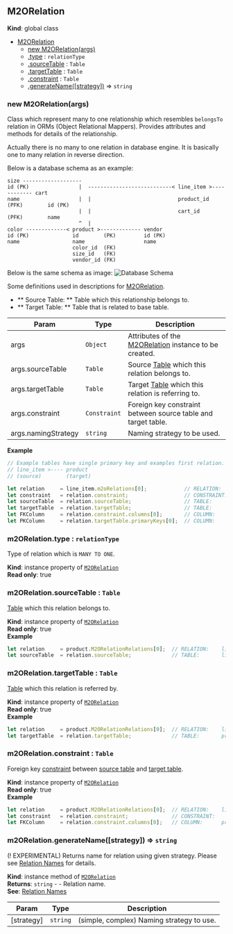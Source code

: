 <a name="M2ORelation"></a>

## M2ORelation
**Kind**: global class  

* [M2ORelation](#M2ORelation)
    * [new M2ORelation(args)](#new_M2ORelation_new)
    * [.type](#M2ORelation+type) : <code>relationType</code>
    * [.sourceTable](#M2ORelation+sourceTable) : <code>Table</code>
    * [.targetTable](#M2ORelation+targetTable) : <code>Table</code>
    * [.constraint](#M2ORelation+constraint) : <code>Table</code>
    * [.generateName([strategy])](#M2ORelation+generateName) ⇒ <code>string</code>

<a name="new_M2ORelation_new"></a>

### new M2ORelation(args)
Class which represent many to one relationship which resembles `belongsTo` relation in ORMs (Object Relational Mappers).
Provides attributes and methods for details of the relationship.

Actually there is no many to one relation in database engine. It is basically one to many relation in reverse direction.

<span id="exampleSchema"></span>Below is a database schema as an example:
```
size -------------------
id (PK)                |  ---------------------------< line_item >------------ cart
name                   |  |                            product_id (PFK)        id (PK)
                       |  |                            cart_id    (PFK)        name
                       ^  |
color -------------< product >------------- vendor
id (PK)              id        (PK)         id (PK)
name                 name                   name
                     color_id  (FK)
                     size_id   (FK)
                     vendor_id (FK)

```
Below is the same schema as image:
![Database Schema](../../images/schema-through.png)

Some definitions used in descriptions for [M2ORelation](#M2ORelation).
* ** Source Table: ** Table which this relationship belongs to.
* ** Target Table: ** Table that is related to base table.


| Param | Type | Description |
| --- | --- | --- |
| args | <code>Object</code> | Attributes of the [M2ORelation](#M2ORelation) instance to be created. |
| args.sourceTable | <code>Table</code> | Source [Table](Table) which this relation belongs to. |
| args.targetTable | <code>Table</code> | Target [Table](Table) which this relation is referring to. |
| args.constraint | <code>Constraint</code> | Foreign key constraint between source table and target table. |
| args.namingStrategy | <code>string</code> | Naming strategy to be used. |

**Example**  
```js
// Example tables have single primary key and examples first relation. So zero index ([0]) is used. Use all array elements if necessary.
// line_item >---- product
// (source)        (target)

let relation     = line_item.m2oRelations[0];            // RELATION:    line_item >---- product
let constraint   = relation.constraint;                  // CONSTRAINT:               ^-- product_has_carts
let sourceTable  = relation.sourceTable;                 // TABLE:       line_item
let targetTable  = relation.targetTable;                 // TABLE:       product
let FKColumn     = relation.constraint.columns[0];       // COLUMN:      product_id  (from line_item table)
let PKColumn     = relation.targetTable.primaryKeys[0];  // COLUMN:      id          (from product table)
```
<a name="M2ORelation+type"></a>

### m2ORelation.type : <code>relationType</code>
Type of relation which is `MANY TO ONE`.

**Kind**: instance property of [<code>M2ORelation</code>](#M2ORelation)  
**Read only**: true  
<a name="M2ORelation+sourceTable"></a>

### m2ORelation.sourceTable : <code>Table</code>
[Table](Table) which this relation belongs to.

**Kind**: instance property of [<code>M2ORelation</code>](#M2ORelation)  
**Read only**: true  
**Example**  
```js
let relation     = product.M2ORelationRelations[0];  // RELATION:    line_item >---- product
let sourceTable  = relation.sourceTable;             // TABLE:       line_item
```
<a name="M2ORelation+targetTable"></a>

### m2ORelation.targetTable : <code>Table</code>
[Table](Table) which this relation is referred by.

**Kind**: instance property of [<code>M2ORelation</code>](#M2ORelation)  
**Read only**: true  
**Example**  
```js
let relation     = product.M2ORelationRelations[0];  // RELATION:    line_item >---- product
let targetTable  = relation.targetTable;             // TABLE:       product
```
<a name="M2ORelation+constraint"></a>

### m2ORelation.constraint : <code>Table</code>
Foreign key [constraint](Constraint) between [source table](#M2ORelation+sourceTable) and [target table](#M2ORelation+targetTable).

**Kind**: instance property of [<code>M2ORelation</code>](#M2ORelation)  
**Read only**: true  
**Example**  
```js
let relation     = product.M2ORelationRelations[0];  // RELATION:    line_item >---- product
let constraint   = relation.constraint;              // CONSTRAINT:               ^-- product_has_carts
let FKColumn     = relation.constraint.columns[0];   // COLUMN:      product_id (from line_item table)
```
<a name="M2ORelation+generateName"></a>

### m2ORelation.generateName([strategy]) ⇒ <code>string</code>
(! EXPERIMENTAL) Returns name for relation using given strategy. Please see [Relation Names](../relation-names.md) for details.

**Kind**: instance method of [<code>M2ORelation</code>](#M2ORelation)  
**Returns**: <code>string</code> - - Relation name.  
**See**: [Relation Names](../relation-names.md)  

| Param | Type | Description |
| --- | --- | --- |
| [strategy] | <code>string</code> | (simple, complex) Naming strategy to use. |

